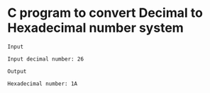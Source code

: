 # C program to convert Decimal to Hexadecimal number system

```
Input

Input decimal number: 26

Output

Hexadecimal number: 1A
```
